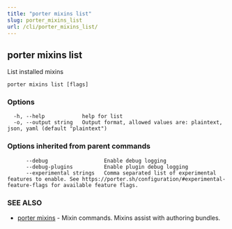 ```yaml
---
title: "porter mixins list"
slug: porter_mixins_list
url: /cli/porter_mixins_list/
---
```

## porter mixins list

List installed mixins

```
porter mixins list [flags]
```

### Options

```
  -h, --help            help for list
  -o, --output string   Output format, allowed values are: plaintext, json, yaml (default "plaintext")
```

### Options inherited from parent commands

```
      --debug                  Enable debug logging
      --debug-plugins          Enable plugin debug logging
      --experimental strings   Comma separated list of experimental features to enable. See https://porter.sh/configuration/#experimental-feature-flags for available feature flags.
```

### SEE ALSO

* [porter mixins](/cli/porter_mixins/)	 - Mixin commands. Mixins assist with authoring bundles.

